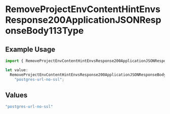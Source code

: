 # RemoveProjectEnvContentHintEnvsResponse200ApplicationJSONResponseBody113Type

## Example Usage

```typescript
import { RemoveProjectEnvContentHintEnvsResponse200ApplicationJSONResponseBody113Type } from "@simplesagar/vercel/models/removeprojectenvop.js";

let value:
  RemoveProjectEnvContentHintEnvsResponse200ApplicationJSONResponseBody113Type =
    "postgres-url-no-ssl";
```

## Values

```typescript
"postgres-url-no-ssl"
```